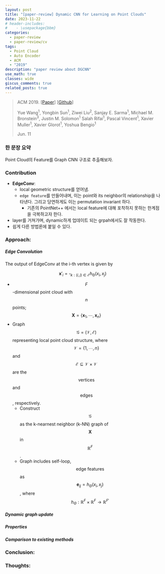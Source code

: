 ```yaml
---
layout: post
title: "[paper-review] Dynamic CNN for Learning on Point Clouds"
date: 2023-11-22
# header-includes:
#    - \usepackage{bbm}
categories:
  - paper-review
  - paper-review/cv
tags:
  - Point Cloud
  - Auto Encoder
  - ACM
  - "2019"
description: "paper review about DGCNN"
use_math: true
classes: wide
giscus_comments: true
related_posts: true
---
```


> ACM 2019. [[Paper](https://arxiv.org/abs/1801.07829)] [[Github](https://github.com/WangYueFt/dgcnn)]
>
> Yue Wang<sup>1</sup>, Yongbin Sun<sup>1</sup>, Ziwei Liu<sup>2</sup>, Sanjay E. Sarma<sup>1</sup>, Michael M. Bronstein<sup>3</sup>, Justin M. Solomon<sup>1</sup>
> Salah Rifai<sup>1</sup>, Pascal Vincent<sup>1</sup>, Xavier Muller<sup>1</sup>, Xavier Glorot<sup>1</sup>, Yoshua Bengio<sup>1</sup>
>
> Jun. 11

### 한 문장 요약

Point Cloud의 Feature를 Graph CNN 구조로 추출해보자.

### Contribution

- **EdgeConv**:
  - local geometric structure를 얻어냄.
  - `edge feature`를 만들어내며, 이는 point와 its neighbor의 relationship을 나타낸다. 그리고 당연하게도 이는 permutation invariant 하다.
    - 기존의 PointNet++ 에서는 local feature에 대해 포착하지 못하는 한계점을 극복하고자 한다.
- layer를 거쳐가며, dynamic하게 업데이트 되는 grpah에서도 잘 작동한다.
- 쉽게 다른 방법론에 붙일 수 있다.

### Approach:

##### Edge Convolution

The output of EdgeConv at the i-th vertex is given by

$$
\begin{equation}
  \mathbf{x}'_{i}=\square_{k:(i,j)\in \mathcal{E}} h_{\mathcal{\Theta}}(x_i,x_j)
\end{equation}
$$

- $$F$$-dimensional point cloud with $$n$$ points; $$\mathbf{X}=\{\mathbf{x}_{1},\cdots,\mathbf{x}_{n}\}$$
- Graph $$\mathcal{G=(V,E)}$$ representing local point cloud structure, where $$\mathcal{V}=\{1,\cdots,n\}$$ and $$\mathcal{E}\subseteq \mathcal{V\times V}$$ are the $$\text{vertices}$$ and $$\text{edges}$$, respectively.
  - Construct $$\mathcal{G}$$ as the k-nearnest neighbor (k-NN) graph of $$\mathbf{X}$$ in $$\mathbb{R}^{F}$$.
  - Graph includes self-loop, $$\text{edge~features}$$ as $$\mathbf{e}_{ij}=h_{\Theta}(x_i,x_j)$$, where $$h_{\Theta}:\mathbb{R}^{F} \times \mathbb{R}^{F} \rightarrow \mathbb{R}^{F'}$$

##### Dynamic graph update

##### Properties

##### Comparison to existing methods

### Conclusion:

### Thoughts:
